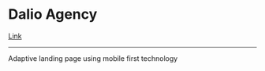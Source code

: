 # Dalio Agency

[Link](https://kluyko-pavel.github.io/Dalio/public)

---

Adaptive landing page using mobile first technology
